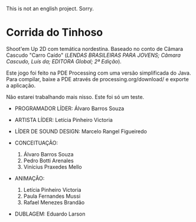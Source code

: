 This is not an english project. Sorry.

# Corrida do Tinhoso

Shoot'em Up 2D com temática nordestina. Baseado no conto de Câmara Cascudo "Carro Caído" (*LENDAS BRASILEIRAS PARA JOVENS; Câmara Cascudo, Luís da; EDITORA Global; 2ª Edição*).

Este jogo foi feito na PDE Processing com uma versão simplificada do Java. Para compilar, baixe a PDE através de processing.org/download/ e exporte a aplicação.

Não estarei trabalhando mais nisso. Este foi só um teste.

- PROGRAMADOR LÍDER: Álvaro Barros Souza

- ARTISTA LÍDER: Letícia Pinheiro Victoria

- LÍDER DE SOUND DESIGN: Marcelo Rangel Figueiredo

- CONCEITUAÇÃO:
  1. Álvaro Barros Souza
  2. Pedro Botti Arenales
  3. Vinícius Praxedes Mello

- ANIMAÇÃO:
  1. Letícia Pinheiro Victoria
  2. Paula Fernandes Mussi
  3. Rafael Menezes Brandão

- DUBLAGEM: Eduardo Larson
